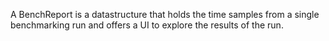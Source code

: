 A BenchReport is a datastructure that holds the time samples from a single benchmarking run and offers a UI to explore the results of the run.